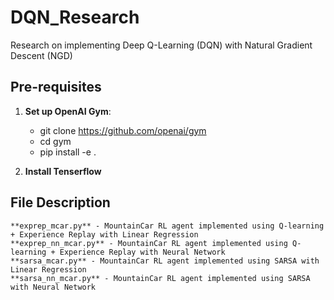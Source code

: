 # DQN_Research
Research on implementing Deep Q-Learning (DQN) with Natural Gradient Descent (NGD)

## Pre-requisites

1. **Set up OpenAI Gym**:
	+ git clone https://github.com/openai/gym
	+ cd gym
	+ pip install -e . 

2. **Install Tenserflow**


## File Description

	**exprep_mcar.py** - MountainCar RL agent implemented using Q-learning + Experience Replay with Linear Regression 
	**exprep_nn_mcar.py** - MountainCar RL agent implemented using Q-learning + Experience Replay with Neural Network
	**sarsa_mcar.py** - MountainCar RL agent implemented using SARSA with Linear Regression 
	**sarsa_nn_mcar.py** - MountainCar RL agent implemented using SARSA with Neural Network
 
